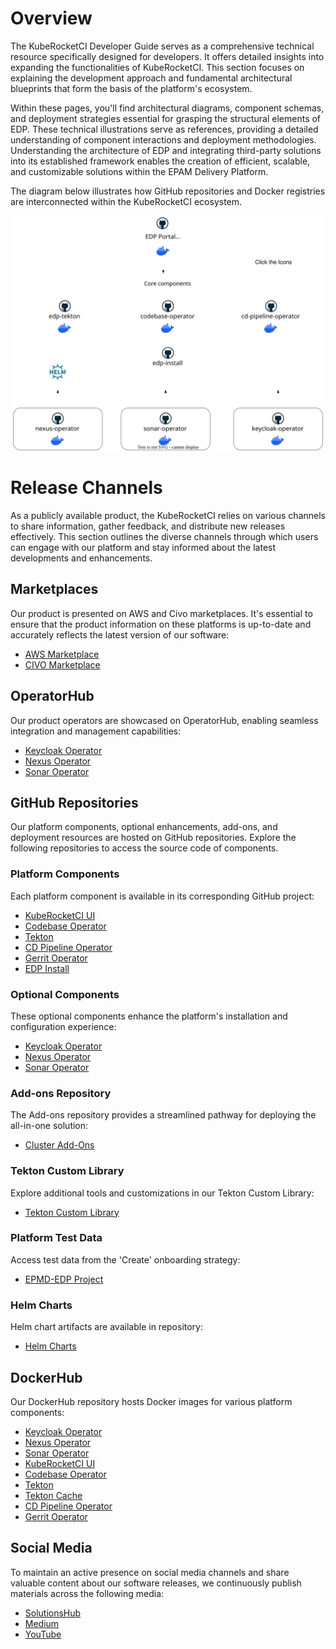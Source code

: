 # Overview

The KubeRocketCI Developer Guide serves as a comprehensive technical resource specifically designed for developers. It offers detailed insights into expanding the functionalities of KubeRocketCI. This section focuses on explaining the development approach and fundamental architectural blueprints that form the basis of the platform's ecosystem.

Within these pages, you'll find architectural diagrams, component schemas, and deployment strategies essential for grasping the structural elements of EDP. These technical illustrations serve as references, providing a detailed understanding of component interactions and deployment methodologies. Understanding the architecture of EDP and integrating third-party solutions into its established framework enables the creation of efficient, scalable, and customizable solutions within the EPAM Delivery Platform.

The diagram below illustrates how GitHub repositories and Docker registries are interconnected within the KubeRocketCI ecosystem.

![KubeRocketCI Components Diagram](../assets/developer-guide/architecture/edp-components.inline.svg)

# Release Channels

As a publicly available product, the KubeRocketCI relies on various channels to share information, gather feedback, and distribute new releases effectively. This section outlines the diverse channels through which users can engage with our platform and stay informed about the latest developments and enhancements.

## Marketplaces

Our product is presented on AWS and Civo marketplaces. It's essential to ensure that the product information on these platforms is up-to-date and accurately reflects the latest version of our software:

- [AWS Marketplace](https://aws.amazon.com/marketplace/pp/prodview-u7xcz6pvwwwoa)
- [CIVO Marketplace](https://www.civo.com/marketplace/edp)

## OperatorHub

Our product operators are showcased on OperatorHub, enabling seamless integration and management capabilities:

- [Keycloak Operator](https://operatorhub.io/operator/edp-keycloak-operator)
- [Nexus Operator](https://operatorhub.io/operator/nexus-operator)
- [Sonar Operator](https://operatorhub.io/operator/sonar-operator)

## GitHub Repositories

Our platform components, optional enhancements, add-ons, and deployment resources are hosted on GitHub repositories. Explore the following repositories to access the source code of components.

### Platform Components

Each platform component is available in its corresponding GitHub project:

- [KubeRocketCI UI](https://github.com/epam/edp-headlamp/releases)
- [Codebase Operator](https://github.com/epam/edp-codebase-operator/releases)
- [Tekton](https://github.com/epam/edp-tekton/releases)
- [CD Pipeline Operator](https://github.com/epam/edp-cd-pipeline-operator/releases)
- [Gerrit Operator](https://github.com/epam/edp-gerrit-operator/releases)
- [EDP Install](https://github.com/epam/edp-install/releases)

### Optional Components

These optional components enhance the platform's installation and configuration experience:

- [Keycloak Operator](https://github.com/epam/edp-keycloak-operator/releases)
- [Nexus Operator](https://github.com/epam/edp-nexus-operator/releases)
- [Sonar Operator](https://github.com/epam/edp-sonar-operator/releases)

### Add-ons Repository

The Add-ons repository provides a streamlined pathway for deploying the all-in-one solution:

- [Cluster Add-Ons](https://github.com/epam/edp-cluster-add-ons)

### Tekton Custom Library

Explore additional tools and customizations in our Tekton Custom Library:

- [Tekton Custom Library](https://github.com/epmd-edp/tekton-custom-library)

### Platform Test Data

Access test data from the 'Create' onboarding strategy:

- [EPMD-EDP Project](https://github.com/epmd-edp)

### Helm Charts

Helm chart artifacts are available in repository:

- [Helm Charts](https://github.com/epam/edp-helm-charts)

## DockerHub

Our DockerHub repository hosts Docker images for various platform components:

- [Keycloak Operator](https://hub.docker.com/repository/docker/epamedp/keycloak-operator/)
- [Nexus Operator](https://hub.docker.com/repository/docker/epamedp/nexus-operator/)
- [Sonar Operator](https://hub.docker.com/repository/docker/epamedp/sonar-operator/)
- [KubeRocketCI UI](https://hub.docker.com/repository/docker/epamedp/edp-headlamp/)
- [Codebase Operator](https://hub.docker.com/repository/docker/epamedp/codebase-operator/)
- [Tekton](https://hub.docker.com/repository/docker/epamedp/edp-tekton)
- [Tekton Cache](https://hub.docker.com/repository/docker/epamedp/tekton-cache)
- [CD Pipeline Operator](https://hub.docker.com/repository/docker/epamedp/cd-pipeline-operator/)
- [Gerrit Operator](https://hub.docker.com/repository/docker/epamedp/gerrit-operator)

## Social Media

To maintain an active presence on social media channels and share valuable content about our software releases, we continuously publish materials across the following media:

- [SolutionsHub](https://solutionshub.epam.com/solution/epam-delivery-platform)
- [Medium](https://medium.com/epam-delivery-platform)
- [YouTube](https://www.youtube.com/@theplatformteam)
